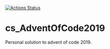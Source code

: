 [![Actions Status](https://github.com/Stalfy/cs_AdventOfCode2019/workflows/UnitTest/badge.svg)](https://github.com/Stalfy/cs_AdventOfCode2019/actions)

# cs_AdventOfCode2019  
Personal solution to advent of code 2019.
